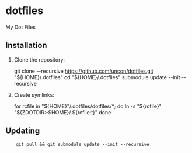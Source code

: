 dotfiles
========

My Dot Files

Installation
------------

  1. Clone the repository:

        git clone --recursive https://github.com/uncon/dotfiles.git "${HOME}/.dotfiles"
        cd "${HOME}/.dotfiles"
        submodule update --init --recursive

  3. Create symlinks:

        for rcfile in "${HOME}"/.dotfiles/dotfiles/*; do
           ln -s "${rcfile}" "${ZDOTDIR:-$HOME}/.${rcfile:t}"
        done

Updating
--------

        git pull && git submodule update --init --recursive
